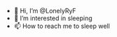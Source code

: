 - 👋 Hi, I’m @LonelyRyF
- 👀 I’m interested in sleeping
- 📫 How to reach me to sleep well

<!---
LonelyRyF/LonelyRyF is a ✨ special ✨ repository because its `README.md` (this file) appears on your GitHub profile.
You can click the Preview link to take a look at your changes.
--->
